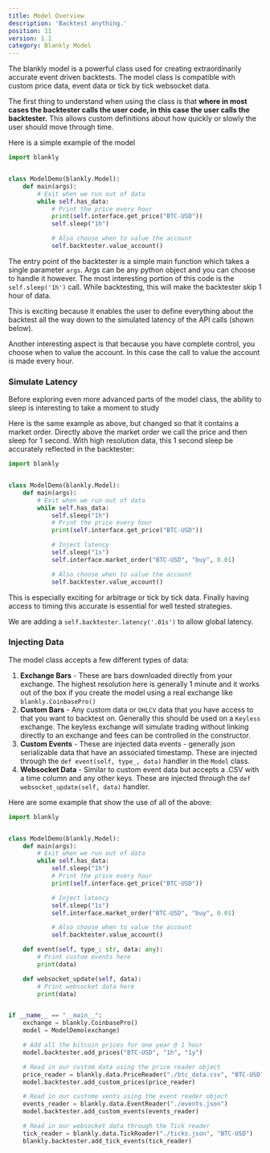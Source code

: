 ```yaml
---
title: Model Overview
description: 'Backtest anything.'
position: 11
version: 1.1
category: Blankly Model
---
```


The blankly model is a powerful class used for creating extraordinarily accurate event driven backtests. The model class is compatible with custom price data, event data or tick by tick websocket data. 

The first thing to understand when using the class is that **where in most cases the backtester calls the user code, in this case the user calls the backtester.** This allows custom definitions about how quickly or slowly the user should move through time.

Here is a simple example of the model

```python
import blankly


class ModelDemo(blankly.Model):
    def main(args):
        # Exit when we run out of data
        while self.has_data:
            # Print the price every hour
            print(self.interface.get_price("BTC-USD"))
            self.sleep("1h")

            # Also choose when to value the account
            self.backtester.value_account()
```

The entry point of the backtester is a simple main function which takes a single parameter `args`. Args can be any python object and you can choose to handle it however. The most interesting portion of this code is the `self.sleep('1h')` call.  While backtesting, this will make the backtester skip 1 hour of data.

This is exciting because it enables the user to define everything about the backtest all the way down to the simulated latency of the API calls (shown below).

Another interesting aspect is that because you have complete control, you choose when to value the account. In this case the call to value the account is made every hour.

### Simulate Latency

Before exploring even more advanced parts of the model class, the ability to sleep is interesting to take a moment to study

Here is the same example as above, but changed so that it contains a market order. Directly above the market order we call the price and then sleep for 1 second. With high resolution data, this 1 second sleep be accurately reflected in the backtester:

```python
import blankly


class ModelDemo(blankly.Model):
    def main(args):
        # Exit when we run out of data
        while self.has_data:
            self.sleep("1h")
            # Print the price every hour
            print(self.interface.get_price("BTC-USD"))

            # Inject latency
            self.sleep("1s")
            self.interface.market_order("BTC-USD", "buy", 0.01)

            # Also choose when to value the account
            self.backtester.value_account()
```

This is especially exciting for arbitrage or tick by tick data. Finally having access to timing this accurate is essential for well tested strategies.

We are adding a `self.backtester.latency('.01s')` to allow global latency.

### Injecting Data

The model class accepts a few different types of data:

1. **Exchange Bars** - These are bars downloaded directly from your exchange. The highest resolution here is generally 1 minute and it works out of the box if you create the model using a real exchange like `blankly.CoinbasePro()`
2. **Custom Bars** - Any custom data or `OHLCV` data that you have access to that you want to backtest on. Generally this should be used on a `Keyless` exchange. The keyless exchange will simulate trading without linking directly to an exchange and fees can be controlled in the constructor.
3. **Custom Events** - These are injected data events - generally json serializable data that have an associated timestamp. These are injected through the `def event(self, type_, data)` handler in the `Model` class.
4. **Websocket Data** - Similar to custom event data but accepts a .CSV with a time column and any other keys. These are injected through the `def websocket_update(self, data)` handler.

Here are some example that show the use of all of the above:

```python
import blankly


class ModelDemo(blankly.Model):
    def main(args):
        # Exit when we run out of data
        while self.has_data:
            self.sleep("1h")
            # Print the price every hour
            print(self.interface.get_price("BTC-USD"))

            # Inject latency
            self.sleep("1s")
            self.interface.market_order("BTC-USD", "buy", 0.01)

            # Also choose when to value the account
            self.backtester.value_account()

    def event(self, type_: str, data: any):
        # Print custom events here
        print(data)

    def websocket_update(self, data):
        # Print websocket data here
        print(data)


if __name__ == "__main__":
    exchange = blankly.CoinbasePro()
    model = ModelDemo(exchange)

    # Add all the bitcoin prices for one year @ 1 hour
    model.backtester.add_prices("BTC-USD", "1h", "1y")

    # Read in our custom data using the price reader object
    price_reader = blankly.data.PriceReader("./btc_data.csv", "BTC-USD")
    model.backtester.add_custom_prices(price_reader)

    # Read in our custome vents using the event reader object
    events_reader = blankly.data.EventReader("./events.json")
    model.backtester.add_custom_events(events_reader)

    # Read in our websocket data through the Tick reader
    tick_reader = blankly.data.TickReader("./ticks.json", "BTC-USD")
    blankly.backtester.add_tick_events(tick_reader)
```

